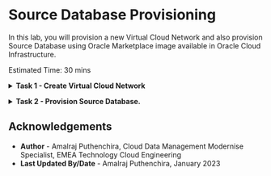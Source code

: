 # Source Database Provisioning

In this lab, you will provision a new Virtual Cloud Network and also provision Source Database using Oracle Marketplace image available in Oracle Cloud Infrastructure.

Estimated Time: 30 mins

**<details><summary>Task 1 - Create Virtual Cloud Network </summary>**
<p>

In this task we will create a new Virtual Cloud Network which will be used to host Source Database Compute , Target Database System and ZDM Service Host.

1. Login to your Oracle Cloud Console.

2. Click the Navigation Menu in the upper left, navigate to Networking and then select Virtual Cloud Networks
   
     ![ss1](./images/task1navigate.png " ")
 
3. Click on "Start VCN Wizard"

     ![ss2](./images/Task1_VCNWizard.png " ")

4. In the new small window , Select the "Create VCN with Internet Connectivity" and then click on "Start VCN Wizard"

     ![ss3](./images/Task1_VCNWizard2.png " ")

5. In new window , under Basic information specify name of VCN as ZDM-VCN and select appropritate compartment.

     ![ss4](./images/Task1_VCNWizard3.png " ")

6. Under Configure VCN and Subnets , enter details as shown in image below.

     ![ss5](./images/Task1_VCNWizard44.png " ")

Once details are entered , Click on Next

7. On the next screen , Click on Create

     ![ss6](./images/Task1_VCNWizard5.png " ")

8. This will take few seconds and you will receive a screen similar to the one below after completion.

     ![ss7](./images/Task1_VCNWizard6.png " ")

</p>
</details>

**<details><summary>Task 2 - Provision Source Database. </summary>**
<p>
1. Login to your Oracle Cloud Console.

2. Click the Navigation Menu in the upper left, navigate to Marketplace and then select All Applications.

     ![ss1](./images/Navigate.png " ")

3. Type "Oracle Database" in search bar.

     ![ss2](./images/oracledb.png " ")

4. Click on the listed "Oracle Database (Single Instance) Image

     ![ss3](./images/oracleimage.png " ")

5. Select an Oracle Database version which is latest ( There will be one on OL7 and one on OL8)
    
   We have choosen OL7 since our Target Database DB systems have Oracle Linux 7.

     ![ss4](./images/dbver.png " ")

6. Ensure to select the correct compartment in your tenancy and then click on "Launch Instance"

     ![ss5](./images/launch.png " ")

7. On the Create compute instance page , Please update Name for Compute.

     ![ss6](./images/Compute1.png " ")

    You can leave the Image and Shape as Default.

     ![ss7](./images/shape.png " ")

 8. Under Networking , Make choices to reflect the below details

     ![ss8](./images/Compute3.png " ")

 9. Under Add SSH Keys

    Browse and provide the ssh key generated earlier.

    ![ss9](./images/Compute4.png " ")

10. Click on "Create" to start the compute provisioning.

    ![ss9](./images/Compute5.png " ")

11. In Few minutes , Compute instance with database will be provisioned and running as below.
    ![ss10](./images/prov_final.png)

12. Take a note of the Public IP address of the Compute Instance which will used in later labs to access the Source Database System.

</p>
</details>

## Acknowledgements
* **Author** - Amalraj Puthenchira, Cloud Data Management Modernise Specialist, EMEA Technology Cloud Engineering
* **Last Updated By/Date** - Amalraj Puthenchira, January 2023